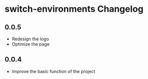 <!-- Keep a Changelog guide -> https://keepachangelog.com -->

# switch-environments Changelog

## 0.0.5

- Redesign the logo
- Optimize the page

## 0.0.4

- Improve the basic function of the project